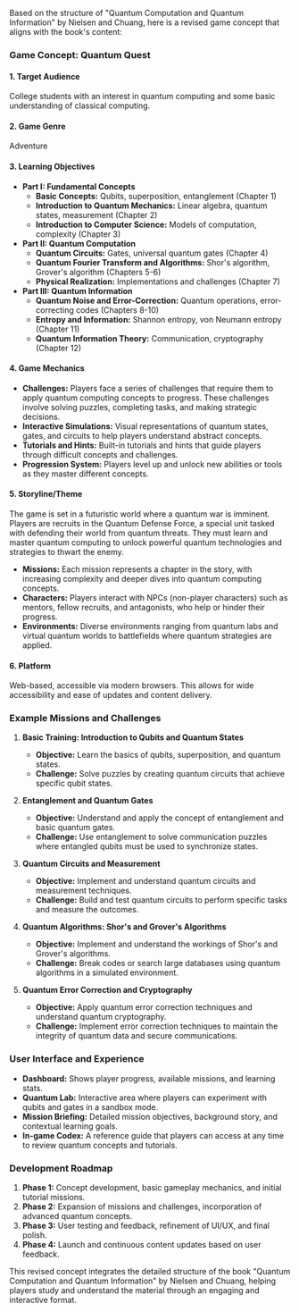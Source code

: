 Based on the structure of "Quantum Computation and Quantum Information" by Nielsen and Chuang, here is a revised game concept that aligns with the book's content:

### Game Concept: Quantum Quest

#### 1. **Target Audience**
College students with an interest in quantum computing and some basic understanding of classical computing.

#### 2. **Game Genre**
Adventure

#### 3. **Learning Objectives**
- **Part I: Fundamental Concepts**
  - **Basic Concepts:** Qubits, superposition, entanglement (Chapter 1)
  - **Introduction to Quantum Mechanics:** Linear algebra, quantum states, measurement (Chapter 2)
  - **Introduction to Computer Science:** Models of computation, complexity (Chapter 3)
- **Part II: Quantum Computation**
  - **Quantum Circuits:** Gates, universal quantum gates (Chapter 4)
  - **Quantum Fourier Transform and Algorithms:** Shor's algorithm, Grover's algorithm (Chapters 5-6)
  - **Physical Realization:** Implementations and challenges (Chapter 7)
- **Part III: Quantum Information**
  - **Quantum Noise and Error-Correction:** Quantum operations, error-correcting codes (Chapters 8-10)
  - **Entropy and Information:** Shannon entropy, von Neumann entropy (Chapter 11)
  - **Quantum Information Theory:** Communication, cryptography (Chapter 12)

#### 4. **Game Mechanics**
- **Challenges:** Players face a series of challenges that require them to apply quantum computing concepts to progress. These challenges involve solving puzzles, completing tasks, and making strategic decisions.
- **Interactive Simulations:** Visual representations of quantum states, gates, and circuits to help players understand abstract concepts.
- **Tutorials and Hints:** Built-in tutorials and hints that guide players through difficult concepts and challenges.
- **Progression System:** Players level up and unlock new abilities or tools as they master different concepts.

#### 5. **Storyline/Theme**
The game is set in a futuristic world where a quantum war is imminent. Players are recruits in the Quantum Defense Force, a special unit tasked with defending their world from quantum threats. They must learn and master quantum computing to unlock powerful quantum technologies and strategies to thwart the enemy.

- **Missions:** Each mission represents a chapter in the story, with increasing complexity and deeper dives into quantum computing concepts.
- **Characters:** Players interact with NPCs (non-player characters) such as mentors, fellow recruits, and antagonists, who help or hinder their progress.
- **Environments:** Diverse environments ranging from quantum labs and virtual quantum worlds to battlefields where quantum strategies are applied.

#### 6. **Platform**
Web-based, accessible via modern browsers. This allows for wide accessibility and ease of updates and content delivery.

### Example Missions and Challenges

1. **Basic Training: Introduction to Qubits and Quantum States**
   - **Objective:** Learn the basics of qubits, superposition, and quantum states.
   - **Challenge:** Solve puzzles by creating quantum circuits that achieve specific qubit states.

2. **Entanglement and Quantum Gates**
   - **Objective:** Understand and apply the concept of entanglement and basic quantum gates.
   - **Challenge:** Use entanglement to solve communication puzzles where entangled qubits must be used to synchronize states.

3. **Quantum Circuits and Measurement**
   - **Objective:** Implement and understand quantum circuits and measurement techniques.
   - **Challenge:** Build and test quantum circuits to perform specific tasks and measure the outcomes.

4. **Quantum Algorithms: Shor's and Grover's Algorithms**
   - **Objective:** Implement and understand the workings of Shor's and Grover's algorithms.
   - **Challenge:** Break codes or search large databases using quantum algorithms in a simulated environment.

5. **Quantum Error Correction and Cryptography**
   - **Objective:** Apply quantum error correction techniques and understand quantum cryptography.
   - **Challenge:** Implement error correction techniques to maintain the integrity of quantum data and secure communications.

### User Interface and Experience

- **Dashboard:** Shows player progress, available missions, and learning stats.
- **Quantum Lab:** Interactive area where players can experiment with qubits and gates in a sandbox mode.
- **Mission Briefing:** Detailed mission objectives, background story, and contextual learning goals.
- **In-game Codex:** A reference guide that players can access at any time to review quantum concepts and tutorials.

### Development Roadmap

1. **Phase 1:** Concept development, basic gameplay mechanics, and initial tutorial missions.
2. **Phase 2:** Expansion of missions and challenges, incorporation of advanced quantum concepts.
3. **Phase 3:** User testing and feedback, refinement of UI/UX, and final polish.
4. **Phase 4:** Launch and continuous content updates based on user feedback.

This revised concept integrates the detailed structure of the book "Quantum Computation and Quantum Information" by Nielsen and Chuang, helping players study and understand the material through an engaging and interactive format.